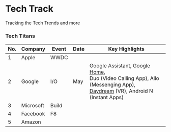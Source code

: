 # Tech Track
Tracking the Tech Trends and more

### Tech Titans

| No. |  Company |  Event | Date |  Key Highlights|
|---|---|---|---|---|
|1|  Apple |  WWDC |   |   |
| 2  |  Google | I/O  | May  | Google Assistant, [Google Home](https://home.google.com), <BR> Duo (Video Calling App), Allo (Messenging App), <BR> [Daydream](https://vr.google.com/daydream/) (VR), Android N (Instant Apps) |
|  3 | Microsoft  | Build  |   |   |
|   4 | Facebook  |  F8 |   |   |
|  5 |  Amazon |   |   |   |
